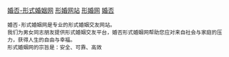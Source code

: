 [婚否-形式婚姻网](https://hunfor.cn/)
[形婚网站](https://hunfor.cn/)
[形婚网](https://hunfor.cn/)
[婚否](https://hunfor.cn/)


```
婚否-形式婚姻网是专业的形式婚姻交友网站。
我们为男女同志朋友提供形式婚姻交友平台，婚否形式婚姻网帮助您应对来自社会与家庭的压力，获得人生的自由与幸福。
形式婚姻网的宗旨是：安全、可靠、高效
```

